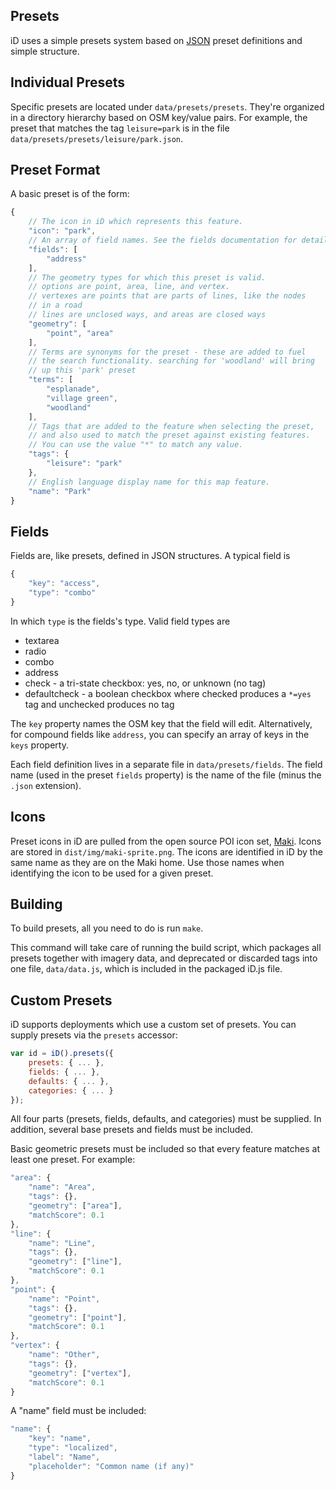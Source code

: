 ## Presets

iD uses a simple presets system based on [JSON](http://en.wikipedia.org/wiki/JSON)
preset definitions and simple structure.

## Individual Presets

Specific presets are located under `data/presets/presets`. They're organized in a
directory hierarchy based on OSM key/value pairs. For example, the preset that matches
the tag `leisure=park` is in the file `data/presets/presets/leisure/park.json`.

## Preset Format

A basic preset is of the form:

```javascript
{
    // The icon in iD which represents this feature.
    "icon": "park",
    // An array of field names. See the fields documentation for details of what's valid here.
    "fields": [
        "address"
    ],
    // The geometry types for which this preset is valid.
    // options are point, area, line, and vertex.
    // vertexes are points that are parts of lines, like the nodes
    // in a road
    // lines are unclosed ways, and areas are closed ways
    "geometry": [
        "point", "area"
    ],
    // Terms are synonyms for the preset - these are added to fuel
    // the search functionality. searching for 'woodland' will bring
    // up this 'park' preset
    "terms": [
        "esplanade",
        "village green",
        "woodland"
    ],
    // Tags that are added to the feature when selecting the preset,
    // and also used to match the preset against existing features.
    // You can use the value "*" to match any value.
    "tags": {
        "leisure": "park"
    },
    // English language display name for this map feature.
    "name": "Park"
}
```

## Fields

Fields are, like presets, defined in JSON structures. A typical field is

```js
{
    "key": "access",
    "type": "combo"
}
```

In which `type` is the fields's type. Valid field types are

* textarea
* radio
* combo
* address
* check - a tri-state checkbox: yes, no, or unknown (no tag)
* defaultcheck - a boolean checkbox where checked produces a `*=yes` tag and
  unchecked produces no tag

The `key` property names the OSM key that the field will edit. Alternatively, for
compound fields like `address`, you can specify an array of keys in the `keys`
property.

Each field definition lives in a separate file in `data/presets/fields`. The field
name (used in the preset `fields` property) is the name of the file (minus the `.json`
extension).

## Icons

Preset icons in iD are pulled from the open source POI icon set,
[Maki](http://www.mapbox.com/maki/). Icons are stored in `dist/img/maki-sprite.png`.
The icons are identified in iD by the same name as they are on the Maki home. Use those
names when identifying the icon to be used for a given preset.

## Building

To build presets, all you need to do is run `make`.

This command will take care of running the build script, which packages all presets
together with imagery data, and deprecated or discarded tags into one file, `data/data.js`,
which is included in the packaged iD.js file.

## Custom Presets

iD supports deployments which use a custom set of presets. You can supply presets via
the `presets` accessor:

```js
var id = iD().presets({
    presets: { ... },
    fields: { ... },
    defaults: { ... },
    categories: { ... }
});
```

All four parts (presets, fields, defaults, and categories) must be supplied. In addition,
several base presets and fields must be included.

Basic geometric presets must be included so that every feature matches at least one preset.
For example:

```js
"area": {
    "name": "Area",
    "tags": {},
    "geometry": ["area"],
    "matchScore": 0.1
},
"line": {
    "name": "Line",
    "tags": {},
    "geometry": ["line"],
    "matchScore": 0.1
},
"point": {
    "name": "Point",
    "tags": {},
    "geometry": ["point"],
    "matchScore": 0.1
},
"vertex": {
    "name": "Other",
    "tags": {},
    "geometry": ["vertex"],
    "matchScore": 0.1
}
```

A "name" field must be included:

```js
"name": {
    "key": "name",
    "type": "localized",
    "label": "Name",
    "placeholder": "Common name (if any)"
}
```
